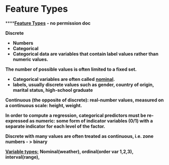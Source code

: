 # Feature Types

\*\*\*\*[**Feature Types**](http://www.biostat.umn.edu/~will/6470stuff/Class09-12/Handout09.pdf) **- no permission doc**

**Discrete**

* **Numbers** 
* **Categorical**
* **Categorical data are variables that contain label values rather than numeric values.**

**The number of possible values is often limited to a fixed set.**

* **Categorical variables are often called** [**nominal**](https://en.wikipedia.org/wiki/Nominal_category)**.**
* **labels, usually discrete values such as gender, country of origin, marital status, high-school graduate**

**Continuous \(the opposite of discrete\): real-number values, measured on a continuous scale: height, weight.**

**In order to compute a regression, categorical predictors must be re-expressed as numeric: some form of indicator variables \(0/1\) with a separate indicator for each level of the factor.**

**Discrete with many values are often treated as continuous, i.e. zone numbers - &gt; binary**

[**Variable types:**](http://www.socialresearchmethods.net/kb/measlevl.php) **Nominal\(weather\), ordinal\(order var 1,2,3\), interval\(range\),**

